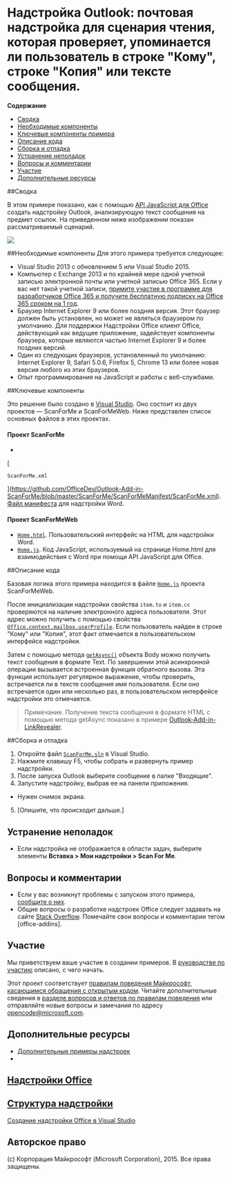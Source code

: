 # <a name="outlook-add-in:-a-mail-add-in-for-a-read-scenario-that-checks-whether-the-user-is-mentioned-on-the-to-line,-cc-line-or-body-of-an-email."></a>Надстройка Outlook: почтовая надстройка для сценария чтения, которая проверяет, упоминается ли пользователь в строке "Кому", строке "Копия" или тексте сообщения.

**Содержание**

* [Сводка](#summary)
* [Необходимые компоненты](#prerequisites)
* [Ключевые компоненты примера](#components)
* [Описание кода](#codedescription)
* [Сборка и отладка](#build)
* [Устранение неполадок](#troubleshooting)
* [Вопросы и комментарии](#questions)
* [Участие](#contribute)
* [Дополнительные ресурсы](#additional-resources)

<a name="summary"></a>
##<a name="summary"></a>Сводка

В этом примере показано, как с помощью [API JavaScript для Office](https://msdn.microsoft.com/library/b27e70c3-d87d-4d27-85e0-103996273298(v=office.15)) создать надстройку Outlook, анализирующую текст сообщения на предмет ссылок. На приведенном ниже изображении показан рассматриваемый сценарий.

 ![](../https://github.com/OfficeDev/Outlook-Add-in-ScanForMe/blob/master/readme-images/screenshot1.PNG)

<a name="prerequisites"></a>
##<a name="prerequisites"></a>Необходимые компоненты
Для этого примера требуется следующее:  

  - Visual Studio 2013 с обновлением 5 или Visual Studio 2015.  
  - Компьютер с Exchange 2013 и по крайней мере одной учетной записью электронной почты или учетной записью Office 365. Если у вас нет такой учетной записи, [примите участие в программе для разработчиков Office 365 и получите бесплатную подписку на Office 365 сроком на 1 год](https://aka.ms/devprogramsignup).
  - Браузер Internet Explorer 9 или более поздняя версия. Этот браузер должен быть установлен, но может не являться браузером по умолчанию. Для поддержки Надстройки Office клиент Office, действующий как ведущее приложение, задействует компоненты браузера, которые являются частью Internet Explorer 9 и более поздних версий.
  - Один из следующих браузеров, установленный по умолчанию: Internet Explorer 9, Safari 5.0.6, Firefox 5, Chrome 13 или более новая версия любого из этих браузеров.
  - Опыт программирования на JavaScript и работы с веб-службами.

<a name="components"></a>
##<a name="key-components"></a>Ключевые компоненты

Это решение было создано в [Visual Studio](https://msdn.microsoft.com/library/office/fp179827.aspx#Tools_CreatingWithVS). Оно состоит из двух проектов — ScanForMe и ScanForMeWeb. Ниже представлен список основных файлов в этих проектах. 
#### <a name="scanforme-project"></a>Проект ScanForMe

* 
  [
  ```ScanForMe.xml```
  ](https://github.com/OfficeDev/Outlook-Add-in-ScanForMe/blob/master/ScanForMe/ScanForMeManifest/ScanForMe.xml). [Файл манифеста](https://msdn.microsoft.com/library/office/jj220082.aspx#StartBuildingApps_AnatomyofApp) для надстройки Word.

#### <a name="scanformeweb-project"></a>Проект ScanForMeWeb

* [```Home.html```](https://github.com/OfficeDev/Outlook-Add-in-ScanForMe/blob/master/ScanForMeWeb/AppRead/Home/Home.html). Пользовательский интерфейс на HTML для надстройки Word.
* [```Home.js```](https://github.com/OfficeDev/Outlook-Add-in-ScanForMe/blob/master/ScanForMeWeb/AppRead/Home/Home.js). Код JavaScript, используемый на странице Home.html для взаимодействия с Word при помощи API JavaScript для Office. 


<a name="codedescription"></a>
##<a name="description-of-the-code"></a>Описание кода

Базовая логика этого примера находится в файле [```Home.js```](https://github.com/OfficeDev/Outlook-Add-in-ScanForMe/blob/master/ScanForMeWeb/AppRead/Home/Home.js)  проекта ScanForMeWeb. 

После инициализации надстройки свойства `item.to` и `item.cc` проверяются на наличие электронного адреса пользователя. Этот адрес можно получить с помощью свойства [```Office.context.mailbox.userProfile```](https://msdn.microsoft.com/library/office/fp160976.aspx). Если пользователь найден в строке "Кому" или "Копия", этот факт отмечается в пользовательском интерфейсе надстройки. 

Затем с помощью метода [```getAsync()```](https://msdn.microsoft.com/library/office/mt269089.aspx) объекта Body можно получить текст сообщения в формате Text. По завершении этой асинхронной операции вызывается встроенная функция обратного вызова. Эта функция использует регулярное выражение, чтобы проверить, встречается ли в тексте сообщения имя пользователя. Если оно встречается один или несколько раз, в пользовательском интерфейсе надстройки это отмечается. 

>Примечание. Получение текста сообщения в формате HTML с помощью метода getAsync показано в примере [Outlook-Add-in-LinkRevealer](https://github.com/OfficeDev/Outlook-Add-in-LinkRevealer). 


<a name="build"></a>
##<a name="build-and-debug"></a>Сборка и отладка
1. Откройте файл [```ScanForMe.sln```](ScanForMe.sln) в Visual Studio.
2. Нажмите клавишу F5, чтобы собрать и развернуть пример надстройки. 
3. После запуска Outlook выберите сообщение в папке "Входящие".
4. Запустите надстройку, выбрав ее на панели приложения.

 - Нужен снимок экрана.


5. [Опишите, что происходит дальше.]


<a name="troubleshooting"></a>
## <a name="troubleshooting"></a>Устранение неполадок

- Если надстройка не отображается в области задач, выберите элементы **Вставка > Мои надстройки > Scan For Me**.

<a name="questions"></a>
## <a name="questions-and-comments"></a>Вопросы и комментарии

- Если у вас возникнут проблемы с запуском этого примера, [сообщите о них](https://github.com/OfficeDev/Outlook-Add-in-ScanForMe/issues).
- Общие вопросы о разработке надстроек Office следует задавать на сайте [Stack Overflow](http://stackoverflow.com/questions/tagged/office-addins). Помечайте свои вопросы и комментарии тегом [office-addins].


<a name="contribute"></a>
## <a name="contributing"></a>Участие ##
Мы приветствуем ваше участие в создании примеров. В [руководстве по участию](./Contributing.md) описано, с чего начать.

Этот проект соответствует [правилам поведения Майкрософт, касающимся обращения с открытым кодом](https://opensource.microsoft.com/codeofconduct/). Читайте дополнительные сведения в [разделе вопросов и ответов по правилам поведения](https://opensource.microsoft.com/codeofconduct/faq/) или отправляйте новые вопросы и замечания по адресу [opencode@microsoft.com](mailto:opencode@microsoft.com).


<a name="additional-resources"></a>
## <a name="additional-resources"></a>Дополнительные ресурсы ##

- [Дополнительные примеры надстроек](https://github.com/OfficeDev?utf8=%E2%9C%93&query=-Add-in)
- 
  [Надстройки Office](http://msdn.microsoft.com/library/office/jj220060.aspx)
- 
  [Структура надстройки](https://msdn.microsoft.com/library/office/jj220082.aspx#StartBuildingApps_AnatomyofApp)
- 
  [Создание надстройки Office в Visual Studio](https://msdn.microsoft.com/library/office/fp179827.aspx#Tools_CreatingWithVS)


## <a name="copyright"></a>Авторское право
(c) Корпорация Майкрософт (Microsoft Corporation), 2015. Все права защищены.
